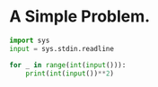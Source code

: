 # A Simple Problem.

```python
import sys
input = sys.stdin.readline

for _ in range(int(input())):
    print(int(input())**2)
```

